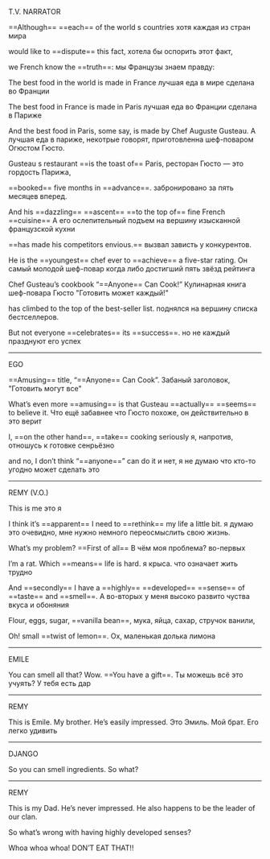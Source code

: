 
T.V. NARRATOR

==Although== ==each== of the world s countries
хотя каждая из стран мира

would like to ==dispute== this fact,
хотела бы оспорить этот факт,

we French know the ==truth==:
мы Французы знаем правду:

The best food in the world is made in France
лучшая еда в мире сделана во Франции

The best food in France is made in Paris
лучшая еда во Франции сделана в Париже

And the best food in Paris, some say, is made by Chef Auguste Gusteau.
А лучшая еда в париже, некотрые говорят, приготовленна шеф-поваром Огюстом Гюсто.

Gusteau s restaurant ==is the toast of== Paris, 
ресторан Гюсто — это гордость Парижа,

==booked== five months in ==advance==.
забронировано за пять месяцев вперед.

And his ==dazzling== ==ascent== ==to the top of== fine French ==cuisine==
А его ослепительный подъем на вершину изысканной французской кухни

==has made his competitors envious.==
вызвал зависть у конкурентов.

He is the ==youngest== chef ever to ==achieve== a five-star rating.
Он самый молодой шеф-повар когда либо достигший пять звёзд рейтинга

Chef Gusteau’s cookbook “==Anyone== Can Cook!”
Кулинарная книга шеф-повара Гюсто "Готовить может каждый!"

has climbed to the top of the best-seller list.
поднялся на вершину списка бестселлеров.

But not everyone ==celebrates== its ==success==.
но не каждый празднуют его успех

---
EGO

==Amusing== title, “==Anyone== Can Cook”.
Забаный заголовок, "Готовить могут все"

What’s even more ==amusing== is that Gusteau ==actually== ==seems== to believe it.
Что ещё забавнее что Гюсто похоже, он действительно в это верит

I, ==on the other hand==, ==take== cooking seriously
я, напротив, отношусь к готовке сенрьёзно

and no, I don’t think “==anyone==” can do it
и нет, я не думаю что кто-то угодно может сделать это

---

REMY (V.O.)

This is me 
это я 

I think it’s ==apparent== I need to ==rethink== my life a little bit.
я думаю это очевидно, мне нужно немного переосмыслить свою жизнь.

What’s my problem? ==First of all==
В чём моя проблема? во-первых

I’m a rat. Which ==means== life is hard.
я крыса. что означает жить трудно

And ==secondly== I have a ==highly== ==developed== ==sense== of ==taste== and ==smell==.
А во-вторых у меня высоко развито чуства вкуса и обоняния

Flour, eggs, sugar, ==vanilla bean==, 
мука, яйца, сахар, стручок ванили,

Oh! small ==twist of lemon==.
Ох, маленькая долька лимона

---

EMILE

You can smell all that? Wow. ==You have a gift==.
Ты можешь всё это учуять? У тебя есть дар

---

REMY

This is Emile. My brother. He’s easily impressed.
Это Эмиль. Мой брат. Его легко удивить

---

DJANGO

So you can smell ingredients. So what?

---

REMY

This is my Dad. He’s never impressed. He also happens to be the leader of our clan.

So what’s wrong with having highly developed senses?

Whoa whoa whoa! DON’T EAT THAT!!